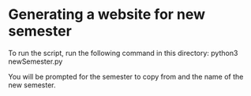 # Generating a website for new semester
To run the script, run the following command in this directory:
python3 newSemester.py

You will be prompted for the semester to copy from and the name of the new semester.

